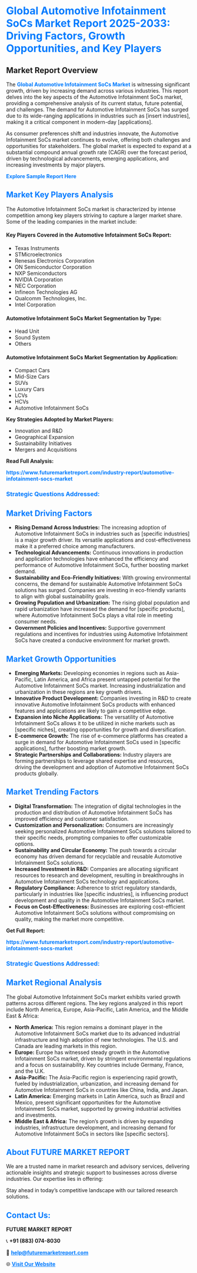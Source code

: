 <h1 style="color: #007BFF;">Global Automotive Infotainment SoCs Market Report 2025-2033: Driving Factors, Growth Opportunities, and Key Players</h1>

<section id="overview">
<h2>Market Report Overview</h2>
<p>The <a href="https://www.futuremarketreport.com/industry-report/automotive-infotainment-socs-market" style="color: #007BFF; text-decoration: none;"><strong>Global Automotive Infotainment SoCs Market</strong></a> is witnessing significant growth, driven by increasing demand across various industries. This report delves into the key aspects of the Automotive Infotainment SoCs market, providing a comprehensive analysis of its current status, future potential, and challenges. The demand for Automotive Infotainment SoCs has surged due to its wide-ranging applications in industries such as [insert industries], making it a critical component in modern-day [applications].</p>
<p>As consumer preferences shift and industries innovate, the Automotive Infotainment SoCs market continues to evolve, offering both challenges and opportunities for stakeholders. The global market is expected to expand at a substantial compound annual growth rate (CAGR) over the forecast period, driven by technological advancements, emerging applications, and increasing investments by major players.</p>
</section>

<section id="overview">
<p><a href="https://www.futuremarketreport.com/request-sample/reportId=126334" style="color: #007BFF; text-decoration: none;"><strong>Explore Sample Report Here</strong></a></p>
</section>

<section id="key-players">
<h2 style="color: #007BFF;">Market Key Players Analysis</h2>
<p>The Automotive Infotainment SoCs market is characterized by intense competition among key players striving to capture a larger market share. Some of the leading companies in the market include:</p>
<h4>Key Players Covered in the Automotive Infotainment SoCs Report:</h4>
<ul><li>Texas Instruments</li><li>STMicroelectronics</li><li>Renesas Electronics Corporation</li><li>ON Semiconductor Corporation</li><li>NXP Semiconductors</li><li>NVIDIA Corporation</li><li>NEC Corporation</li><li>Infineon Technologies AG</li><li>Qualcomm Technologies, Inc.</li><li>Intel Corporation</li></ul>
<h4>Automotive Infotainment SoCs Market Segmentation by Type:</h4>
<ul><li>Head Unit</li><li>Sound System</li><li>Others</li></ul>

<h4>Automotive Infotainment SoCs Market Segmentation by Application:</h4>
<ul><li>Compact Cars</li><li>Mid-Size Cars</li><li>SUVs</li><li>Luxury Cars</li><li>LCVs</li><li>HCVs</li><li>Automotive Infotainment SoCs</li></ul>
<p><strong>Key Strategies Adopted by Market Players:</strong></p>
<ul>
<li>Innovation and R&D</li>
<li>Geographical Expansion</li>
<li>Sustainability Initiatives</li>
<li>Mergers and Acquisitions</li>
</ul>
</section>

<section>
<p><strong>Read Full Analysis: </strong></p><a href="https://www.futuremarketreport.com/industry-report/automotive-infotainment-socs-market" style="color: #007BFF; text-decoration: none;"><strong>https://www.futuremarketreport.com/industry-report/automotive-infotainment-socs-market</strong></a>
<h3 style="color: #007BFF;">Strategic Questions Addressed:</h3>
</section>

<section id="driving-factors">
<h2 style="color: #007BFF;">Market Driving Factors</h2>
<ul>
<li><strong>Rising Demand Across Industries:</strong> The increasing adoption of Automotive Infotainment SoCs in industries such as [specific industries] is a major growth driver. Its versatile applications and cost-effectiveness make it a preferred choice among manufacturers.</li>
<li><strong>Technological Advancements:</strong> Continuous innovations in production and application technologies have enhanced the efficiency and performance of Automotive Infotainment SoCs, further boosting market demand.</li>
<li><strong>Sustainability and Eco-Friendly Initiatives:</strong> With growing environmental concerns, the demand for sustainable Automotive Infotainment SoCs solutions has surged. Companies are investing in eco-friendly variants to align with global sustainability goals.</li>
<li><strong>Growing Population and Urbanization:</strong> The rising global population and rapid urbanization have increased the demand for [specific products], where Automotive Infotainment SoCs plays a vital role in meeting consumer needs.</li>
<li><strong>Government Policies and Incentives:</strong> Supportive government regulations and incentives for industries using Automotive Infotainment SoCs have created a conducive environment for market growth.</li>
</ul>
</section>

<section id="growth-opportunities">
<h2 style="color: #007BFF;">Market Growth Opportunities</h2>
<ul>
<li><strong>Emerging Markets:</strong> Developing economies in regions such as Asia-Pacific, Latin America, and Africa present untapped potential for the Automotive Infotainment SoCs market. Increasing industrialization and urbanization in these regions are key growth drivers.</li>
<li><strong>Innovative Product Development:</strong> Companies investing in R&D to create innovative Automotive Infotainment SoCs products with enhanced features and applications are likely to gain a competitive edge.</li>
<li><strong>Expansion into Niche Applications:</strong> The versatility of Automotive Infotainment SoCs allows it to be utilized in niche markets such as [specific niches], creating opportunities for growth and diversification.</li>
<li><strong>E-commerce Growth:</strong> The rise of e-commerce platforms has created a surge in demand for Automotive Infotainment SoCs used in [specific applications], further boosting market growth.</li>
<li><strong>Strategic Partnerships and Collaborations:</strong> Industry players are forming partnerships to leverage shared expertise and resources, driving the development and adoption of Automotive Infotainment SoCs products globally.</li>
</ul>
</section>

<section id="trending-factors">
<h2 style="color: #007BFF;">Market Trending Factors</h2>
<ul>
<li><strong>Digital Transformation:</strong> The integration of digital technologies in the production and distribution of Automotive Infotainment SoCs has improved efficiency and customer satisfaction.</li>
<li><strong>Customization and Personalization:</strong> Consumers are increasingly seeking personalized Automotive Infotainment SoCs solutions tailored to their specific needs, prompting companies to offer customizable options.</li>
<li><strong>Sustainability and Circular Economy:</strong> The push towards a circular economy has driven demand for recyclable and reusable Automotive Infotainment SoCs solutions.</li>
<li><strong>Increased Investment in R&D:</strong> Companies are allocating significant resources to research and development, resulting in breakthroughs in Automotive Infotainment SoCs technology and applications.</li>
<li><strong>Regulatory Compliance:</strong> Adherence to strict regulatory standards, particularly in industries like [specific industries], is influencing product development and quality in the Automotive Infotainment SoCs market.</li>
<li><strong>Focus on Cost-Effectiveness:</strong> Businesses are exploring cost-efficient Automotive Infotainment SoCs solutions without compromising on quality, making the market more competitive.</li>
</ul>
</section>

<section>
<p><strong>Get Full Report: </strong></p><a href="https://www.futuremarketreport.com/industry-report/automotive-infotainment-socs-market" style="color: #007BFF; text-decoration: none;"><strong>https://www.futuremarketreport.com/industry-report/automotive-infotainment-socs-market</strong></a>
<h3 style="color: #007BFF;">Strategic Questions Addressed:</h3>
</section>


<section id="regional-analysis">
<h2 style="color: #007BFF;">Market Regional Analysis</h2>
<p>The global Automotive Infotainment SoCs market exhibits varied growth patterns across different regions. The key regions analyzed in this report include North America, Europe, Asia-Pacific, Latin America, and the Middle East & Africa:</p>
<ul>
<li><strong>North America:</strong> This region remains a dominant player in the Automotive Infotainment SoCs market due to its advanced industrial infrastructure and high adoption of new technologies. The U.S. and Canada are leading markets in this region.</li>
<li><strong>Europe:</strong> Europe has witnessed steady growth in the Automotive Infotainment SoCs market, driven by stringent environmental regulations and a focus on sustainability. Key countries include Germany, France, and the U.K.</li>
<li><strong>Asia-Pacific:</strong> The Asia-Pacific region is experiencing rapid growth, fueled by industrialization, urbanization, and increasing demand for Automotive Infotainment SoCs in countries like China, India, and Japan.</li>
<li><strong>Latin America:</strong> Emerging markets in Latin America, such as Brazil and Mexico, present significant opportunities for the Automotive Infotainment SoCs market, supported by growing industrial activities and investments.</li>
<li><strong>Middle East & Africa:</strong> The region’s growth is driven by expanding industries, infrastructure development, and increasing demand for Automotive Infotainment SoCs in sectors like [specific sectors].</li>
</ul>
</section>

<footer>
<h2 style="color: #007BFF;">About FUTURE MARKET REPORT</h2>
<p>We are a trusted name in market research and advisory services, delivering actionable insights and strategic support to businesses across diverse industries. Our expertise lies in offering:</p>

<p>Stay ahead in today’s competitive landscape with our tailored research solutions.</p>

<h2 style="color: #007BFF;">Contact Us:</h2>
<p><strong>FUTURE MARKET REPORT</strong></p>
<p>📞 <strong>+91 (883) 074-8030</strong></p>
<p>📧 <strong><a href="mailto:help@futuremarketreport.com" style="color: #007BFF;">help@futuremarketreport.com</a></strong></p>
<p>🌐 <strong><a href="https://www.futuremarketreport.com/" style="color: #007BFF;">Visit Our Website</a></strong></p>
</footer>